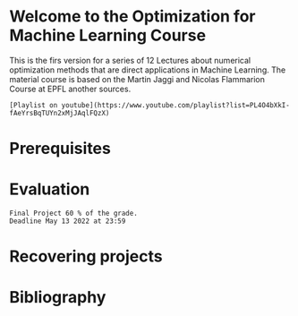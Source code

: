 # Welcome to the Optimization for Machine Learning Course

This is the firs version for a series of 12 Lectures about 
numerical optimization methods that are direct applications in
Machine Learning. The material course is based on the
Martin Jaggi and Nicolas Flammarion Course at EPFL another
sources.
```{admonition} Optimization for Machine Learning CS-439
[Playlist on youtube](https://www.youtube.com/playlist?list=PL4O4bXkI-fAeYrsBqTUYn2xMjJAqlFQzX)
```

# Prerequisites
# Evaluation
    Final Project 60 % of the grade.
    Deadline May 13 2022 at 23:59
# Recovering projects
# Bibliography
